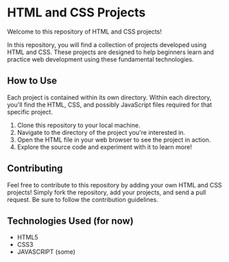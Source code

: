 # HTML and CSS Projects

Welcome to this repository of HTML and CSS projects!

In this repository, you will find a collection of projects developed using HTML and CSS. These projects are designed to help beginners learn and practice web development using these fundamental technologies.


## How to Use

Each project is contained within its own directory. Within each directory, you'll find the HTML, CSS, and possibly JavaScript files required for that specific project.

1. Clone this repository to your local machine.
2. Navigate to the directory of the project you're interested in.
3. Open the HTML file in your web browser to see the project in action.
4. Explore the source code and experiment with it to learn more!

## Contributing

Feel free to contribute to this repository by adding your own HTML and CSS projects! Simply fork the repository, add your projects, and send a pull request. Be sure to follow the contribution guidelines.

## Technologies Used (for now)

- HTML5
- CSS3
- JAVASCRIPT (some)
